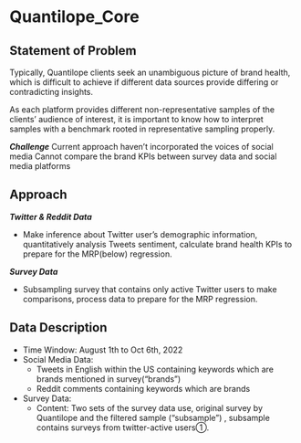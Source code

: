 # Quantilope_Core

## Statement of Problem 
Typically, Quantilope clients seek an unambiguous picture of brand health, which is difficult to achieve if different data sources provide differing or contradicting insights. 

As each platform provides different non-representative samples of the clients’ audience of interest, it is important to know how to interpret samples with a benchmark rooted in representative sampling properly. 

_**Challenge**_
Current approach haven’t incorporated the voices of social media
Cannot compare the brand KPIs between survey data and social media platforms 

## Approach 
_**Twitter & Reddit Data**_
- Make inference about Twitter user’s demographic information,  quantitatively analysis Tweets sentiment, calculate brand health KPIs to prepare for the MRP(below) regression.

_**Survey Data**_
- Subsampling survey that  contains only active Twitter users to make comparisons, process data to prepare for the MRP regression.  

## Data Description
- Time Window:  August 1th to Oct 6th, 2022
- Social Media Data:  
    - Tweets in English within the US containing keywords which are brands mentioned in survey(“brands”)
    - Reddit comments containing keywords which are brands 
- Survey Data: 
    - Content: Two sets of the survey data use, original survey by Quantilope and the filtered sample (“subsample”) , subsample contains surveys from twitter-active users①.  


